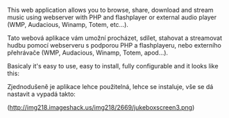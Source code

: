 This web application allows you to browse, share, download and stream music using webserver with PHP and flashplayer or external audio player (WMP, Audacious, Winamp, Totem, etc...).

Tato webová aplikace vám umožní procházet, sdílet, stahovat a streamovat hudbu pomocí webserveru s podporou PHP a flashplayeru, nebo externího přehrávače (WMP, Audacious, Winamp, Totem, apod...).

Basicaly it's easy to use, easy to install, fully configurable and it looks like this:

Zjednodušeně je aplikace lehce použitelná, lehce se instaluje, vše se dá nastavit a vypadá takto:

(http://img218.imageshack.us/img218/2669/jukeboxscreen3.png)
